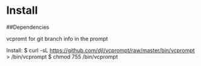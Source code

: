 # Install

##Dependencies

vcpromt for git branch info in the prompt

Install:
$ curl -sL https://github.com/djl/vcprompt/raw/master/bin/vcprompt > /bin/vcprompt
$ chmod 755 /bin/vcprompt
